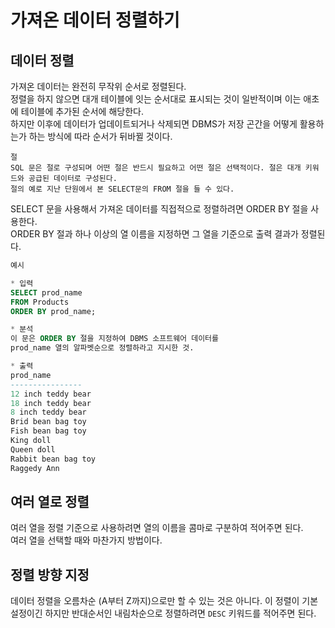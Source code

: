 # 가져온 데이터 정렬하기

## 데이터 정렬
가져온 데이터는 완전히 무작위 순서로 정렬된다. <br>
정렬을 하지 않으면 대개 테이블에 잇는 순서대로 표시되는 것이 일반적이며 이는 애초에 테이블에 추가된 순서에 해당한다. <br>
하지만 이후에 데이터가 업데이트되거나 삭제되면 DBMS가 저장 곤간을 어떻게 활용하는가 하는 방식에 따라 순서가 뒤바뀔 것이다. <br>

```
절
SQL 문은 절로 구성되며 어떤 절은 반드시 필요하고 어떤 절은 선택적이다. 절은 대개 키워드와 공급된 데이터로 구성된다.
절의 예로 지난 단원에서 본 SELECT문의 FROM 절을 들 수 있다.
```

SELECT 문을 사용해서 가져온 데이터를 직접적으로 정렬하려면 ORDER BY 절을 사용한다. <br>
ORDER BY 절과 하나 이상의 열 이름을 지정하면 그 열을 기준으로 출력 결과가 정렬된다. <br>

```SQL
예시

* 입력
SELECT prod_name
FROM Products
ORDER BY prod_name;

* 분석
이 문은 ORDER BY 절을 지정하여 DBMS 소프트웨어 데이터를
prod_name 열의 알파벳순으로 정렬하라고 지시한 것.

* 출력
prod_name
----------------
12 inch teddy bear
18 inch teddy bear
8 inch teddy bear
Brid bean bag toy
Fish bean bag toy
King doll
Queen doll
Rabbit bean bag toy
Raggedy Ann
```

## 여러 열로 정렬
여러 열을 정렬 기준으로 사용하려면 열의 이름을 콤마로 구분하여 적어주면 된다. <br>
여러 열을 선택할 때와 마찬가지 방법이다.

## 정렬 방향 지정
데이터 정렬을 오름차순 (A부터 Z까지)으로만 할 수 있는 것은 아니다.
이 정렬이 기본 설정이긴 하지만 반대순서인 내림차순으로 정렬하려면 ```DESC``` 키워드를 적어주면 된다.

